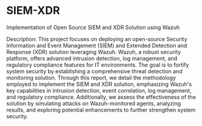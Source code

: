# SIEM-XDR

Implementation of Open Source SIEM and XDR Solution using Wazuh

Description: This project focuses on deploying an open-source Security Information and Event Management (SIEM) and Extended Detection and Response (XDR) solution leveraging Wazuh. Wazuh, a robust security platform, offers advanced intrusion detection, log management, and regulatory compliance features for IT environments. The goal is to fortify system security by establishing a comprehensive threat detection and monitoring solution. Through this report, we detail the methodology employed to implement the SIEM and XDR solution, emphasizing Wazuh's key capabilities in intrusion detection, event correlation, log management, and regulatory compliance. Additionally, we assess the effectiveness of the solution by simulating attacks on Wazuh-monitored agents, analyzing results, and exploring potential enhancements to further strengthen system security.
